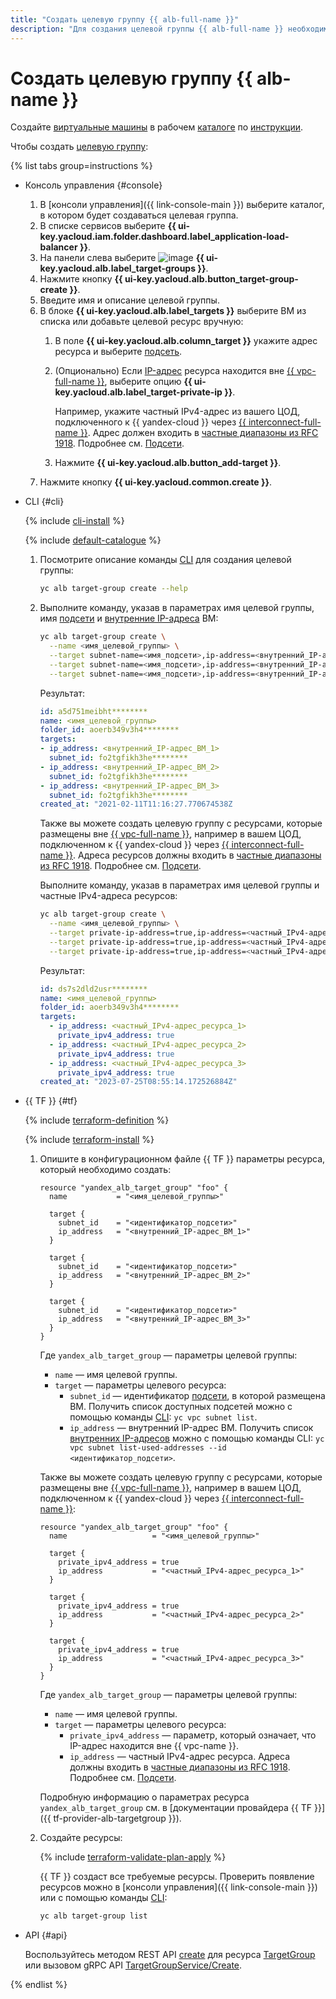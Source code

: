 ```yaml
---
title: "Создать целевую группу {{ alb-full-name }}"
description: "Для создания целевой группы {{ alb-full-name }} необходимо в консоли управления выбрать каталог, в котором будет создаваться целевая группа. В списке сервисов выберите {{ alb-name }}. В меню слева выберите Целевые группы. Нажмите кнопку Создать целевую группу. Введите имя целевой группы. Выберите ВМ. Нажмите кнопку Создать."
---
```


# Создать целевую группу {{ alb-name }}

Создайте [виртуальные машины](../../compute/concepts/vm.md) в рабочем [каталоге](../../resource-manager/concepts/resources-hierarchy.md#folder) по [инструкции](../../compute/operations/index.md#vm-create).

Чтобы создать [целевую группу](../concepts/target-group.md):

{% list tabs group=instructions %}

- Консоль управления {#console}

  1. В [консоли управления]({{ link-console-main }}) выберите каталог, в котором будет создаваться целевая группа.
  1. В списке сервисов выберите **{{ ui-key.yacloud.iam.folder.dashboard.label_application-load-balancer }}**.
  1. На панели слева выберите ![image](../../_assets/console-icons/target.svg) **{{ ui-key.yacloud.alb.label_target-groups }}**.
  1. Нажмите кнопку **{{ ui-key.yacloud.alb.button_target-group-create }}**.
  1. Введите имя и описание целевой группы.
  1. В блоке **{{ ui-key.yacloud.alb.label_targets }}** выберите ВМ из списка или добавьте целевой ресурс вручную:
     1. В поле **{{ ui-key.yacloud.alb.column_target }}** укажите адрес ресурса и выберите [подсеть](../../vpc/concepts/network.md#subnet).
     1. (Опционально) Если [IP-адрес](../../vpc/concepts/address.md) ресурса находится вне [{{ vpc-full-name }}](../../vpc/), выберите опцию **{{ ui-key.yacloud.alb.label_target-private-ip }}**.

        Например, укажите частный IPv4-адрес из вашего ЦОД, подключенного к {{ yandex-cloud }} через [{{ interconnect-full-name }}](../../interconnect/). Адрес должен входить в [частные диапазоны из RFC 1918](https://datatracker.ietf.org/doc/html/rfc1918#section-3). Подробнее см. [Подсети](../../vpc/concepts/network.md#subnet).
     1. Нажмите **{{ ui-key.yacloud.alb.button_add-target }}**.
  1. Нажмите кнопку **{{ ui-key.yacloud.common.create }}**.

- CLI {#cli}

  {% include [cli-install](../../_includes/cli-install.md) %}

  {% include [default-catalogue](../../_includes/default-catalogue.md) %}

  1. Посмотрите описание команды [CLI](../../cli/) для создания целевой группы:

     ```bash
     yc alb target-group create --help
     ```

  1. Выполните команду, указав в параметрах имя целевой группы, имя [подсети](../../vpc/concepts/network.md#subnet) и [внутренние IP-адреса](../../vpc/concepts/address.md#internal-addresses) ВМ:

     ```bash
     yc alb target-group create \
       --name <имя_целевой_группы> \
       --target subnet-name=<имя_подсети>,ip-address=<внутренний_IP-адрес_ВМ_1> \
       --target subnet-name=<имя_подсети>,ip-address=<внутренний_IP-адрес_ВМ_2> \
       --target subnet-name=<имя_подсети>,ip-address=<внутренний_IP-адрес_ВМ_3>
     ```

     Результат:

      ```yaml
      id: a5d751meibht********
      name: <имя_целевой_группы>
      folder_id: aoerb349v3h4********
      targets:
      - ip_address: <внутренний_IP-адрес_ВМ_1>
        subnet_id: fo2tgfikh3he********
      - ip_address: <внутренний_IP-адрес_ВМ_2>
        subnet_id: fo2tgfikh3he********
      - ip_address: <внутренний_IP-адрес_ВМ_3>
        subnet_id: fo2tgfikh3he********
      created_at: "2021-02-11T11:16:27.770674538Z
      ```

      Также вы можете создать целевую группу с ресурсами, которые размещены вне [{{ vpc-full-name }}](../../vpc/), например в вашем ЦОД, подключенном к {{ yandex-cloud }} через [{{ interconnect-full-name }}](../../interconnect/). Адреса ресурсов должны входить в [частные диапазоны из RFC 1918](https://datatracker.ietf.org/doc/html/rfc1918#section-3). Подробнее см. [Подсети](../../vpc/concepts/network.md#subnet).

      Выполните команду, указав в параметрах имя целевой группы и частные IPv4-адреса ресурсов:

      ```bash
      yc alb target-group create \
        --name <имя_целевой_группы> \
        --target private-ip-address=true,ip-address=<частный_IPv4-адрес_ресурса_1> \
        --target private-ip-address=true,ip-address=<частный_IPv4-адрес_ресурса_2> \
        --target private-ip-address=true,ip-address=<частный_IPv4-адрес_ресурса_3>
      ```

      Результат:

      ```yaml
      id: ds7s2dld2usr********
      name: <имя_целевой_группы>
      folder_id: aoerb349v3h4********
      targets:
        - ip_address: <частный_IPv4-адрес_ресурса_1>
          private_ipv4_address: true
        - ip_address: <частный_IPv4-адрес_ресурса_2>
          private_ipv4_address: true
        - ip_address: <частный_IPv4-адрес_ресурса_3>
          private_ipv4_address: true
      created_at: "2023-07-25T08:55:14.172526884Z"
      ```

- {{ TF }} {#tf}

  {% include [terraform-definition](../../_tutorials/_tutorials_includes/terraform-definition.md) %}

  {% include [terraform-install](../../_includes/terraform-install.md) %}

  1. Опишите в конфигурационном файле {{ TF }} параметры ресурса, который необходимо создать:

     ```hcl
     resource "yandex_alb_target_group" "foo" {
       name           = "<имя_целевой_группы>"

       target {
         subnet_id    = "<идентификатор_подсети>"
         ip_address   = "<внутренний_IP-адрес_ВМ_1>"
       }

       target {
         subnet_id    = "<идентификатор_подсети>"
         ip_address   = "<внутренний_IP-адрес_ВМ_2>"
       }

       target {
         subnet_id    = "<идентификатор_подсети>"
         ip_address   = "<внутренний_IP-адрес_ВМ_3>"
       }
     }
     ```

     Где `yandex_alb_target_group` — параметры целевой группы:
     * `name` — имя целевой группы.
     * `target` — параметры целевого ресурса:
       * `subnet_id` — идентификатор [подсети](../../vpc/concepts/network.md#subnet), в которой размещена ВМ. Получить список доступных подсетей можно с помощью команды [CLI](../../cli/): `yc vpc subnet list`.
       * `ip_address` — внутренний IP-адрес ВМ. Получить список [внутренних IP-адресов](../../vpc/concepts/address.md#internal-addresses) можно с помощью команды CLI: `yc vpc subnet list-used-addresses --id <идентификатор_подсети>`.

     Также вы можете создать целевую группу с ресурсами, которые размещены вне [{{ vpc-full-name }}](../../vpc), например в вашем ЦОД, подключенном к {{ yandex-cloud }} через [{{ interconnect-full-name }}](../../interconnect/):

     ```hcl
     resource "yandex_alb_target_group" "foo" {
       name                   = "<имя_целевой_группы>"

       target {
         private_ipv4_address = true
         ip_address           = "<частный_IPv4-адрес_ресурса_1>"
       }

       target {
         private_ipv4_address = true
         ip_address           = "<частный_IPv4-адрес_ресурса_2>"
       }

       target {
         private_ipv4_address = true
         ip_address           = "<частный_IPv4-адрес_ресурса_3>"
       }
     }
     ```

     Где `yandex_alb_target_group` — параметры целевой группы:
     * `name` — имя целевой группы.
     * `target` — параметры целевого ресурса:
       * `private_ipv4_address` — параметр, который означает, что IP-адрес находится вне {{ vpc-name }}.
       * `ip_address` — частный IPv4-адрес ресурса. Адреса должны входить в [частные диапазоны из RFC 1918](https://datatracker.ietf.org/doc/html/rfc1918#section-3). Подробнее см. [Подсети](../../vpc/concepts/network.md#subnet).

     Подробную информацию о параметрах ресурса `yandex_alb_target_group` см. в [документации провайдера {{ TF }}]({{ tf-provider-alb-targetgroup }}).
  1. Создайте ресурсы:

     {% include [terraform-validate-plan-apply](../../_tutorials/_tutorials_includes/terraform-validate-plan-apply.md) %}

     {{ TF }} создаст все требуемые ресурсы. Проверить появление ресурсов можно в [консоли управления]({{ link-console-main }}) или с помощью команды [CLI](../../cli/):

     ```bash
     yc alb target-group list
     ```

- API {#api}

  Воспользуйтесь методом REST API [create](../api-ref/TargetGroup/create.md) для ресурса [TargetGroup](../api-ref/TargetGroup/index.md) или вызовом gRPC API [TargetGroupService/Create](../api-ref/grpc/target_group_service.md#Create).

{% endlist %}